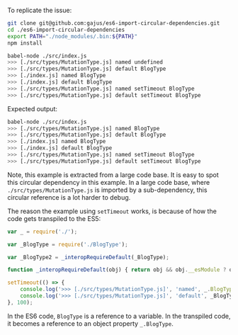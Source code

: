 To replicate the issue:

```sh
git clone git@github.com:gajus/es6-import-circular-dependencies.git
cd ./es6-import-circular-dependencies
export PATH="./node_modules/.bin:${PATH}"
npm install

babel-node ./src/index.js
>>> [./src/types/MutationType.js] named undefined
>>> [./src/types/MutationType.js] default BlogType
>>> [./index.js] named BlogType
>>> [./index.js] default BlogType
>>> [./src/types/MutationType.js] named setTimeout BlogType
>>> [./src/types/MutationType.js] default setTimeout BlogType
```

Expected output:

```sh
babel-node ./src/index.js
>>> [./src/types/MutationType.js] named BlogType
>>> [./src/types/MutationType.js] default BlogType
>>> [./index.js] named BlogType
>>> [./index.js] default BlogType
>>> [./src/types/MutationType.js] named setTimeout BlogType
>>> [./src/types/MutationType.js] default setTimeout BlogType
```

Note, this example is extracted from a large code base. It is easy to spot this circular dependency in this example. In a large code base, where `./src/types/MutationType.js` is imported by a sub-dependency, this circular reference is a lot harder to debug.

The reason the example using `setTimeout` works, is because of how the code gets transpiled to the ES5:

```js
var _ = require('./');

var _BlogType = require('./BlogType');

var _BlogType2 = _interopRequireDefault(_BlogType);

function _interopRequireDefault(obj) { return obj && obj.__esModule ? obj : { default: obj }; }

setTimeout(() => {
    console.log('>>> [./src/types/MutationType.js]', 'named', _.BlogType);
    console.log('>>> [./src/types/MutationType.js]', 'default', _BlogType2.default);
}, 100);
```

In the ES6 code, `BlogType` is a reference to a variable. In the transpiled code, it becomes a reference to an object property `_.BlogType`.
